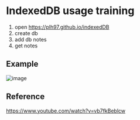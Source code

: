 # IndexedDB usage training

1. open https://plh97.github.io/indexedDB
2. create db
3. add db notes
4. get notes


## Example

![image](https://github.com/plh97/indexedDB/assets/14355994/f2745587-01d1-4a5a-8a39-448901a51cf2)


## Reference

https://www.youtube.com/watch?v=vb7fkBeblcw
